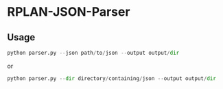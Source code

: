 # RPLAN-JSON-Parser

## Usage
```python
python parser.py --json path/to/json --output output/dir
```
or
```python
python parser.py --dir directory/containing/json --output output/dir
```
